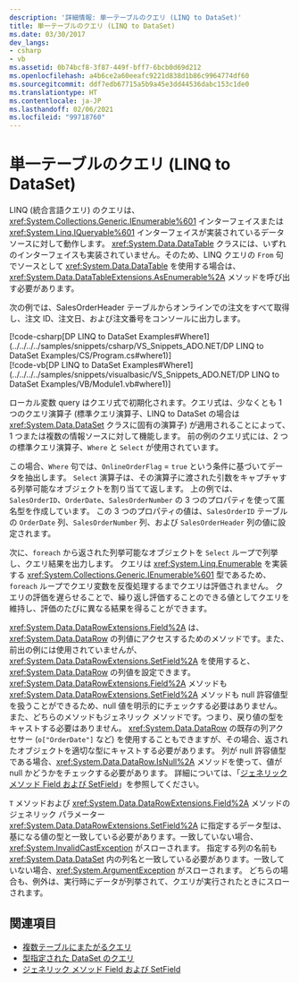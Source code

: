 ```yaml
---
description: '詳細情報: 単一テーブルのクエリ (LINQ to DataSet)'
title: 単一テーブルのクエリ (LINQ to DataSet)
ms.date: 03/30/2017
dev_langs:
- csharp
- vb
ms.assetid: 0b74bcf8-3f87-449f-bff7-6bcb0d69d212
ms.openlocfilehash: a4b6ce2a60eeafc9221d838d1b86c9964774df60
ms.sourcegitcommit: ddf7edb67715a5b9a45e3dd44536dabc153c1de0
ms.translationtype: HT
ms.contentlocale: ja-JP
ms.lasthandoff: 02/06/2021
ms.locfileid: "99718760"
---
```

# <a name="single-table-queries-linq-to-dataset"></a>単一テーブルのクエリ (LINQ to DataSet)

LINQ (統合言語クエリ) のクエリは、<xref:System.Collections.Generic.IEnumerable%601> インターフェイスまたは <xref:System.Linq.IQueryable%601> インターフェイスが実装されているデータ ソースに対して動作します。 <xref:System.Data.DataTable> クラスには、いずれのインターフェイスも実装されていません。そのため、LINQ クエリの `From` 句でソースとして <xref:System.Data.DataTable> を使用する場合は、<xref:System.Data.DataTableExtensions.AsEnumerable%2A> メソッドを呼び出す必要があります。  
  
 次の例では、SalesOrderHeader テーブルからオンラインでの注文をすべて取得し、注文 ID、注文日、および注文番号をコンソールに出力します。  
  
 [!code-csharp[DP LINQ to DataSet Examples#Where1](../../../../samples/snippets/csharp/VS_Snippets_ADO.NET/DP LINQ to DataSet Examples/CS/Program.cs#where1)]  
 [!code-vb[DP LINQ to DataSet Examples#Where1](../../../../samples/snippets/visualbasic/VS_Snippets_ADO.NET/DP LINQ to DataSet Examples/VB/Module1.vb#where1)]
  
 ローカル変数 query はクエリ式で初期化されます。クエリ式は、少なくとも 1 つのクエリ演算子 (標準クエリ演算子、LINQ to DataSet の場合は <xref:System.Data.DataSet> クラスに固有の演算子) が適用されることによって、1 つまたは複数の情報ソースに対して機能します。 前の例のクエリ式には、2 つの標準クエリ演算子、`Where` と `Select` が使用されています。  
  
 この場合、`Where` 句では、`OnlineOrderFlag` = `true` という条件に基づいてデータを抽出します。 `Select` 演算子は、その演算子に渡された引数をキャプチャする列挙可能なオブジェクトを割り当てて返します。 上の例では、`SalesOrderID`、`OrderDate`、`SalesOrderNumber` の 3 つのプロパティを使って匿名型を作成しています。 この 3 つのプロパティの値は、`SalesOrderID` テーブルの `OrderDate` 列、`SalesOrderNumber` 列、および `SalesOrderHeader` 列の値に設定されます。  
  
 次に、`foreach` から返された列挙可能なオブジェクトを `Select` ループで列挙し、クエリ結果を出力します。 クエリは <xref:System.Linq.Enumerable> を実装する <xref:System.Collections.Generic.IEnumerable%601> 型であるため、`foreach` ループでクエリ変数を反復処理するまでクエリは評価されません。 クエリの評価を遅らせることで、繰り返し評価することのできる値としてクエリを維持し、評価のたびに異なる結果を得ることができます。  
  
 <xref:System.Data.DataRowExtensions.Field%2A> は、<xref:System.Data.DataRow> の列値にアクセスするためのメソッドです。また、前出の例には使用されていませんが、<xref:System.Data.DataRowExtensions.SetField%2A> を使用すると、<xref:System.Data.DataRow> の列値を設定できます。 <xref:System.Data.DataRowExtensions.Field%2A> メソッドも <xref:System.Data.DataRowExtensions.SetField%2A> メソッドも null 許容値型を扱うことができるため、null 値を明示的にチェックする必要はありません。 また、どちらのメソッドもジェネリック メソッドです。つまり、戻り値の型をキャストする必要はありません。 <xref:System.Data.DataRow> の既存の列アクセサー (`o["OrderDate"]` など) を使用することもできますが、その場合、返されたオブジェクトを適切な型にキャストする必要があります。  列が null 許容値型である場合、<xref:System.Data.DataRow.IsNull%2A> メソッドを使って、値が null かどうかをチェックする必要があります。 詳細については、「[ジェネリック メソッド Field および SetField](generic-field-and-setfield-methods-linq-to-dataset.md)」を参照してください。  
  
 `T` メソッドおよび <xref:System.Data.DataRowExtensions.Field%2A> メソッドのジェネリック パラメーター <xref:System.Data.DataRowExtensions.SetField%2A> に指定するデータ型は、基になる値の型と一致している必要があります。一致していない場合、<xref:System.InvalidCastException> がスローされます。 指定する列の名前も <xref:System.Data.DataSet> 内の列名と一致している必要があります。一致していない場合、<xref:System.ArgumentException> がスローされます。 どちらの場合も、例外は、実行時にデータが列挙されて、クエリが実行されたときにスローされます。  
  
## <a name="see-also"></a>関連項目

- [複数テーブルにまたがるクエリ](cross-table-queries-linq-to-dataset.md)
- [型指定された DataSet のクエリ](querying-typed-datasets.md)
- [ジェネリック メソッド Field および SetField](generic-field-and-setfield-methods-linq-to-dataset.md)
